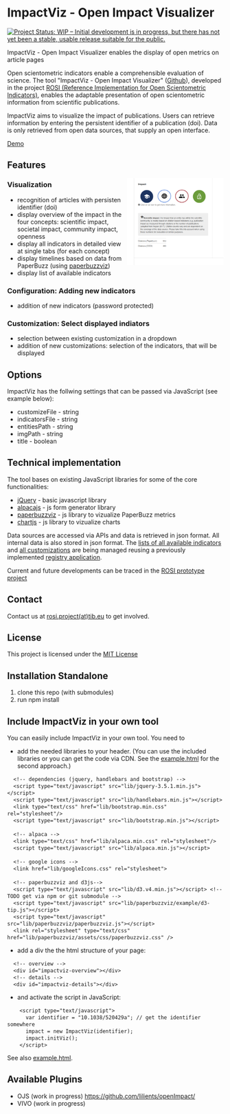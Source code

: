 # ImpactViz - Open Impact Visualizer

[![Project Status: WIP – Initial development is in progress, but there has not yet been a stable, usable release suitable for the public.](https://www.repostatus.org/badges/latest/wip.svg)](https://www.repostatus.org/#wip)

ImpactViz - Open Impact Visualizer enables the display of open metrics on article pages

Open scientometric indicators enable a comprehensible evaluation of science. The tool "ImpactViz - Open Impact Visualizer" ([Github](https://github.com/tibhannover/impactViz)), developed in the project [ROSI (Reference Implementation for Open Scientometric Indicators)](https://tib.eu/rosi-project), enables the adaptable presentation of open scientometric information from scientific publications.

ImpactViz aims to visualize the impact of publications. Users can retrieve information by entering the persistent identifier of a publication (doi). Data is only retrieved from open data sources, that supply an open interface.

[Demo](labs.tib.eu/rosi/prototype/)

## Features

<a href="impactViz"><img src="https://raw.githubusercontent.com/lilients/img/master/impactViz_expanded.png" align="right" width="225"></a>
  
### Visualization
* recognition of articles with persisten identifier (doi)
* display overview of the impact in the four concepts: scientific impact, societal impact, community impact, openness
* display all indicators in detailed view at single tabs (for each concept) 
* display timelines based on data from PaperBuzz (using [paperbuzzviz](https://github.com/jalperin/paperbuzzviz))
* display list of available indicators

### Configuration: Adding new indicators
* addition of new indicators (password protected)

### Customization: Select displayed indiators
* selection between existing customization in a dropdown
* addition of new customizations: selection of the indicators, that will be displayed 

## Options
ImpactViz has the follwing settings that can be passed via JavaScript (see example below):
* customizeFile - string
* indicatorsFile - string
* entitiesPath - string
* imgPath - string
* title - boolean

## Technical implementation

The tool bases on existing JavaScript libraries for some of the core functionalities:

* [jQuery](https://jquery.com/) - basic javascript library
* [alpacajs](http://alpacajs.org) - js form generator library
* [paperbuzzviz](https://github.com/jalperin/paperbuzzviz) - js library to vizualize PaperBuzz metrics
* [chartjs](https://www.chartjs.org/) - js library to vizualize charts

Data sources are accessed via APIs and data is retrieved in json format. All internal data is also stored in json format.
The [lists of all available indicators](https://labs.tib.eu/rosi/prototype/indicators/) and [all customizations](https://labs.tib.eu/rosi/prototype/customize/) are being managed reusing a previously implemented [registry application](github.com/lilients/registry).

Current and future developments can be traced in the [ROSI prototype project](https://github.com/TIBHannover/rosi-prototype/projects/1)

## Contact

Contact us at [rosi.project(at)tib.eu](mailto:rosi.project(at)tib.eu) to get involved.

## License

This project is licensed under the [MIT License](https://opensource.org/licenses/MIT)

## Installation Standalone

1. clone this repo (with submodules)
2. run npm install

## Include ImpactViz in your own tool

You can easily include ImpactViz in your own tool. You need to 
* add the needed libraries to your header. (You can use the included libraries or you can get the code via CDN. See the [example.html](https://github.com/TIBHannover/impactViz/blob/master/example.html) for the second approach.)
```
  <!-- dependencies (jquery, handlebars and bootstrap) -->
  <script type="text/javascript" src="lib/jquery-3.5.1.min.js"></script>
  <script type="text/javascript" src="lib/handlebars.min.js"></script>
  <link type="text/css" href="lib/bootstrap.min.css" rel="stylesheet"/>
  <script type="text/javascript" src="lib/bootstrap.min.js"></script>

  <!-- alpaca -->
  <link type="text/css" href="lib/alpaca.min.css" rel="stylesheet"/>
  <script type="text/javascript" src="lib/alpaca.min.js"></script>

  <!-- google icons -->
  <link href="lib/googleIcons.css" rel="stylesheet">

  <!-- paperbuzzviz and d3js-->
  <script type="text/javascript" src="lib/d3.v4.min.js"></script> <!-- TODO get via npm or git submodule -->
  <script type="text/javascript" src="lib/paperbuzzviz/example/d3-tip.js"></script>
  <script type="text/javascript" src="lib/paperbuzzviz/paperbuzzviz.js"></script>
  <link rel="stylesheet" type="text/css" href="lib/paperbuzzviz/assets/css/paperbuzzviz.css" />
```
* add a div the the html structure of your page:
```
  <!-- overview -->
  <div id="impactviz-overview"></div>
  <!-- details -->
  <div id="impactviz-details"></div>
 ```
* and activate the script in JavaScript:
```
    <script type="text/javascript">
      var identifier = "10.1038/520429a"; // get the identifier somewhere
      impact = new ImpactViz(identifier);
      impact.initViz();
    </script>
```
See also [example.html](https://github.com/TIBHannover/impactViz/blob/master/example.html).

## Available Plugins

* OJS (work in progress) https://github.com/lilients/openImpact/
* VIVO (work in progress)
